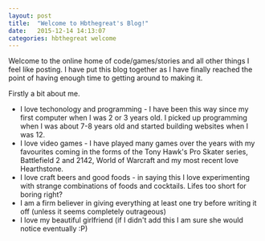 ```yaml
---
layout: post
title:  "Welcome to Hbthegreat's Blog!"
date:   2015-12-14 14:13:07
categories: hbthegreat welcome
---
```


Welcome to the online home of code/games/stories and all other things I feel like posting. I have put this blog together as I have finally reached the point of having enough time to getting around to making it.

Firstly a bit about me. 
* I love techonology and programming - I have been this way since my first computer when I was 2 or 3 years old. I picked up programming when I was about 7-8 years old and started building websites when I was 12.
* I love video games - I have played many games over the years with my favourites coming in the forms of the Tony Hawk's Pro Skater series, Battlefield 2 and 2142, World of Warcraft and my most recent love Hearthstone.
* I love craft beers and good foods - in saying this I love experimenting with strange combinations of foods and cocktails. Lifes too short for boring right?
* I am a firm believer in giving everything at least one try before writing it off (unless it seems completely outrageous)
* I love my beautiful girlfriend (if I didn't add this I am sure she would notice eventually :P)


